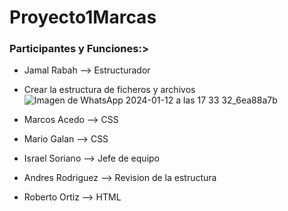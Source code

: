 # Proyecto1Marcas

### Participantes y Funciones:>
- Jamal Rabah --> Estructurador
- Crear la estructura de ficheros y archivos
![Imagen de WhatsApp 2024-01-12 a las 17 33 32_6ea88a7b](https://github.com/IsraC0d33/Proyecto1Marcas/assets/150441668/2ad68054-044b-4003-8a83-582c2f77c350)


- Marcos Acedo --> CSS
- Mario Galan --> CSS
- Israel Soriano --> Jefe de equipo
- Andres Rodriguez --> Revision de la estructura
- Roberto Ortiz --> HTML
